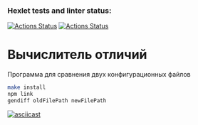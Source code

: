 ### Hexlet tests and linter status:
[![Actions Status](https://github.com/dsgnfox/frontend-project-lvl2/workflows/hexlet-check/badge.svg)](https://github.com/dsgnfox/frontend-project-lvl2/actions)
[![Actions Status](https://github.com/dsgnfox/frontend-project-lvl2/workflows/Node_CI/badge.svg)](https://github.com/dsgnfox/frontend-project-lvl2/actions/CI.yml)

# Вычислитель отличий
Программа для сравнения двух конфигурационных файлов
```bash
make install
npm link
gendiff oldFilePath newFilePath
```
[![asciicast](https://asciinema.org/a/dUM7KaV16itDtDn5HyFR5dR0q.svg)](https://asciinema.org/a/dUM7KaV16itDtDn5HyFR5dR0q)
